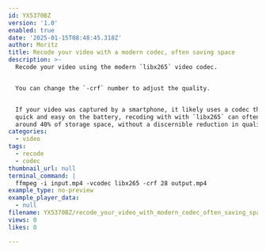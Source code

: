 ```yaml
---
id: YX5370BZ
version: '1.0'
enabled: true
date: '2025-01-15T08:48:45.318Z'
author: Moritz
title: Recode your video with a modern codec, often saving space
description: >-
  Recode your video using the modern `libx265` video codec.


  You can change the `-crf` number to adjust the quality.


  If your video was captured by a smartphone, it likely uses a codec that is
  quick and easy on the battery, recoding with with `libx265` can often save
  around 40% of storage space, without a discernible reduction in quality.
categories:
  - video
tags:
  - recode
  - codec
thumbnail_url: null
terminal_command: |
  ffmpeg -i input.mp4 -vcodec libx265 -crf 28 output.mp4
example_type: no-preview
example_player_data:
  - null
filename: YX5370BZ/recode_your_video_with_modern_codec_often_saving_space.md
views: 0
likes: 0

---
```

